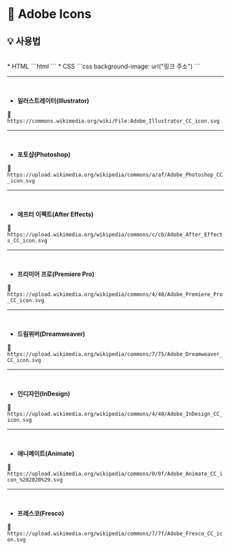 # 🧡 Adobe Icons

## 💡 사용법

<br>
* HTML
```html
<a href="링크 주소"></a>
```
* CSS
```css
background-image: url("링크 주소")
```

* * *
<br>

* **일러스트레이터(Illustrator)**

🔗 `https://commons.wikimedia.org/wiki/File:Adobe_Illustrator_CC_icon.svg`

* * *
<br>

* **포토샵(Photoshop)**

🔗 `https://upload.wikimedia.org/wikipedia/commons/a/af/Adobe_Photoshop_CC_icon.svg`

* * *
<br>

* **에프터 이펙트(After Effects)**

🔗 `https://upload.wikimedia.org/wikipedia/commons/c/cb/Adobe_After_Effects_CC_icon.svg`

* * *
<br>

* **프리미어 프로(Premiere Pro)**

🔗 `https://upload.wikimedia.org/wikipedia/commons/4/40/Adobe_Premiere_Pro_CC_icon.svg`

* * *
<br>

* **드림위버(Dreamweaver)**

🔗 `https://upload.wikimedia.org/wikipedia/commons/7/75/Adobe_Dreamweaver_CC_icon.svg`

* * *
<br>

* **인디자인(InDesign)**

🔗 `https://upload.wikimedia.org/wikipedia/commons/4/48/Adobe_InDesign_CC_icon.svg`

* * *
<br>

* **애니메이트(Animate)**

🔗 `https://upload.wikimedia.org/wikipedia/commons/0/0f/Adobe_Animate_CC_icon_%282020%29.svg`

* * *
<br>

* **프레스코(Fresco)**

🔗 `https://upload.wikimedia.org/wikipedia/commons/7/7f/Adobe_Fresco_CC_icon.svg`
